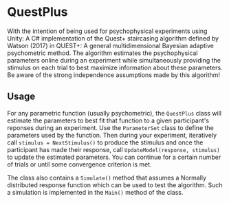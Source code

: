 # QuestPlus

With the intention of being used for psychophysical experiments using Unity: A C# implementation of the Quest+ staircasing algorithm defined by Watson (2017) in QUEST+: A general multidimensional Bayesian adaptive psychometric method. The algorithm estimates the psychophysical parameters online during an experiment while simultaneously providing the stimulus on each trial to best maximize information about these parameters. Be aware of the strong independence assumptions made by this algorithm!

## Usage 
For any parametric function (usually psychometric), the `QuestPlus` class will estimate the parameters to best fit that function to a given participant's reponses during an experiment. Use the `ParameterSet` class to define the parameters used by the function. Then during your experiment, iteratively call `stimulus = NextStimulus()` to produce the stimulus and once the participant has made their response, call `UpdateModel(response, stimulus)` to update the estimated parameters. You can continue for a certain number of trials or until some convergence criterion is met. 

The class also contains a `Simulate()` method that assumes a Normally distributed response function which can be used to test the algorithm. Such a simulation is implemented in the `Main()` method of the class.
